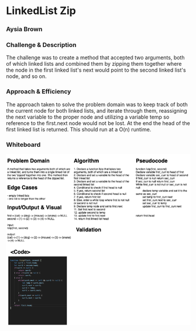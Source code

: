 # LinkedList Zip
### Aysia Brown

### Challenge & Description
The challenge was to create a method that accepted two arguments, both of which linked lists and combined them by zipping them together where the node in the first linked list's next would point to the second linked list's node, and so on. 

### Approach & Efficiency 
The approach taken to solve the problem domain was to keep track of both the current node for both linked lists, and iterate through them, reassigning the next variable to the proper node and utilizing a variable temp so reference to the first.next node would not be lost. At the end the head of the first linked list is returned. This should run at a O(n) runtime. 

### Whiteboard
![LLZIP](../assets/ll-zip.png)